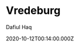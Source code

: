 ---
title: Vredeburg
github: https://github.com/dafiulh/vredeburg
demo: https://vredeburg.netlify.app
author: Dafiul Haq
date: 2020-10-12T00:14:00.000Z
ssg:
  - Eleventy
cms:
  - Markdown
css:
  - Tailwind
category:
  - Blog
description: A simple starter project to create a blog using Eleventy and Tailwind CSS
draft: true
publish_date: '2020-07-12T07:42:23Z'
update_date: '2021-08-13T01:30:21Z'
github_star: 133
github_fork: 48
---